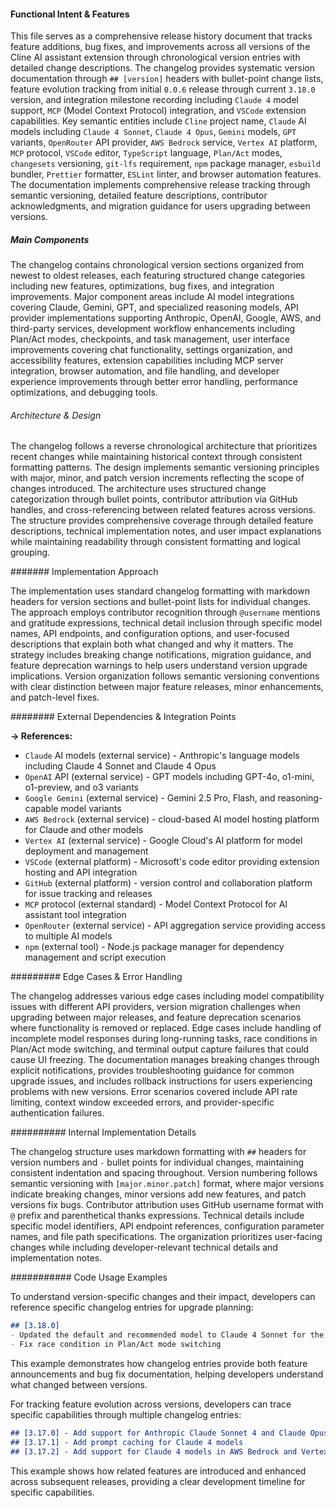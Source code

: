 <!-- CACHE_METADATA_START -->
<!-- Source File: {PROJECT_ROOT}/.knowledge/git-clones/cline/CHANGELOG.md -->
<!-- Cached On: 2025-07-09T05:00:21.714993 -->
<!-- Source Modified: 2025-06-27T12:14:47.909889 -->
<!-- Cache Version: 1.0 -->
<!-- CACHE_METADATA_END -->

#### Functional Intent & Features

This file serves as a comprehensive release history document that tracks feature additions, bug fixes, and improvements across all versions of the Cline AI assistant extension through chronological version entries with detailed change descriptions. The changelog provides systematic version documentation through `## [version]` headers with bullet-point change lists, feature evolution tracking from initial `0.0.6` release through current `3.18.0` version, and integration milestone recording including `Claude 4` model support, `MCP` (Model Context Protocol) integration, and `VSCode` extension capabilities. Key semantic entities include `Cline` project name, `Claude` AI models including `Claude 4 Sonnet`, `Claude 4 Opus`, `Gemini` models, `GPT` variants, `OpenRouter` API provider, `AWS Bedrock` service, `Vertex AI` platform, `MCP` protocol, `VSCode` editor, `TypeScript` language, `Plan/Act` modes, `changesets` versioning, `git-lfs` requirement, `npm` package manager, `esbuild` bundler, `Prettier` formatter, `ESLint` linter, and browser automation features. The documentation implements comprehensive release tracking through semantic versioning, detailed feature descriptions, contributor acknowledgments, and migration guidance for users upgrading between versions.

##### Main Components

The changelog contains chronological version sections organized from newest to oldest releases, each featuring structured change categories including new features, optimizations, bug fixes, and integration improvements. Major component areas include AI model integrations covering Claude, Gemini, GPT, and specialized reasoning models, API provider implementations supporting Anthropic, OpenAI, Google, AWS, and third-party services, development workflow enhancements including Plan/Act modes, checkpoints, and task management, user interface improvements covering chat functionality, settings organization, and accessibility features, extension capabilities including MCP server integration, browser automation, and file handling, and developer experience improvements through better error handling, performance optimizations, and debugging tools.

###### Architecture & Design

The changelog follows a reverse chronological architecture that prioritizes recent changes while maintaining historical context through consistent formatting patterns. The design implements semantic versioning principles with major, minor, and patch version increments reflecting the scope of changes introduced. The architecture uses structured change categorization through bullet points, contributor attribution via GitHub handles, and cross-referencing between related features across versions. The structure provides comprehensive coverage through detailed feature descriptions, technical implementation notes, and user impact explanations while maintaining readability through consistent formatting and logical grouping.

####### Implementation Approach

The implementation uses standard changelog formatting with markdown headers for version sections and bullet-point lists for individual changes. The approach employs contributor recognition through `@username` mentions and gratitude expressions, technical detail inclusion through specific model names, API endpoints, and configuration options, and user-focused descriptions that explain both what changed and why it matters. The strategy includes breaking change notifications, migration guidance, and feature deprecation warnings to help users understand version upgrade implications. Version organization follows semantic versioning conventions with clear distinction between major feature releases, minor enhancements, and patch-level fixes.

######## External Dependencies & Integration Points

**→ References:**
- `Claude` AI models (external service) - Anthropic's language models including Claude 4 Sonnet and Claude 4 Opus
- `OpenAI` API (external service) - GPT models including GPT-4o, o1-mini, o1-preview, and o3 variants
- `Google Gemini` (external service) - Gemini 2.5 Pro, Flash, and reasoning-capable model variants
- `AWS Bedrock` (external service) - cloud-based AI model hosting platform for Claude and other models
- `Vertex AI` (external service) - Google Cloud's AI platform for model deployment and management
- `VSCode` (external platform) - Microsoft's code editor providing extension hosting and API integration
- `GitHub` (external platform) - version control and collaboration platform for issue tracking and releases
- `MCP` protocol (external standard) - Model Context Protocol for AI assistant tool integration
- `OpenRouter` (external service) - API aggregation service providing access to multiple AI models
- `npm` (external tool) - Node.js package manager for dependency management and script execution

######### Edge Cases & Error Handling

The changelog addresses various edge cases including model compatibility issues with different API providers, version migration challenges when upgrading between major releases, and feature deprecation scenarios where functionality is removed or replaced. Edge cases include handling of incomplete model responses during long-running tasks, race conditions in Plan/Act mode switching, and terminal output capture failures that could cause UI freezing. The documentation manages breaking changes through explicit notifications, provides troubleshooting guidance for common upgrade issues, and includes rollback instructions for users experiencing problems with new versions. Error scenarios covered include API rate limiting, context window exceeded errors, and provider-specific authentication failures.

########## Internal Implementation Details

The changelog structure uses markdown formatting with `##` headers for version numbers and `-` bullet points for individual changes, maintaining consistent indentation and spacing throughout. Version numbering follows semantic versioning with `[major.minor.patch]` format, where major versions indicate breaking changes, minor versions add new features, and patch versions fix bugs. Contributor attribution uses GitHub username format with `@` prefix and parenthetical thanks expressions. Technical details include specific model identifiers, API endpoint references, configuration parameter names, and file path specifications. The organization prioritizes user-facing changes while including developer-relevant technical details and implementation notes.

########### Code Usage Examples

To understand version-specific changes and their impact, developers can reference specific changelog entries for upgrade planning:

```markdown
## [3.18.0]
- Updated the default and recommended model to Claude 4 Sonnet for the best performance
- Fix race condition in Plan/Act mode switching
```

This example demonstrates how changelog entries provide both feature announcements and bug fix documentation, helping developers understand what changed between versions.

For tracking feature evolution across versions, developers can trace specific capabilities through multiple changelog entries:

```markdown
## [3.17.0] - Add support for Anthropic Claude Sonnet 4 and Claude Opus 4
## [3.17.1] - Add prompt caching for Claude 4 models
## [3.17.2] - Add support for Claude 4 models in AWS Bedrock and Vertex AI
```

This example shows how related features are introduced and enhanced across subsequent releases, providing a clear development timeline for specific capabilities.
